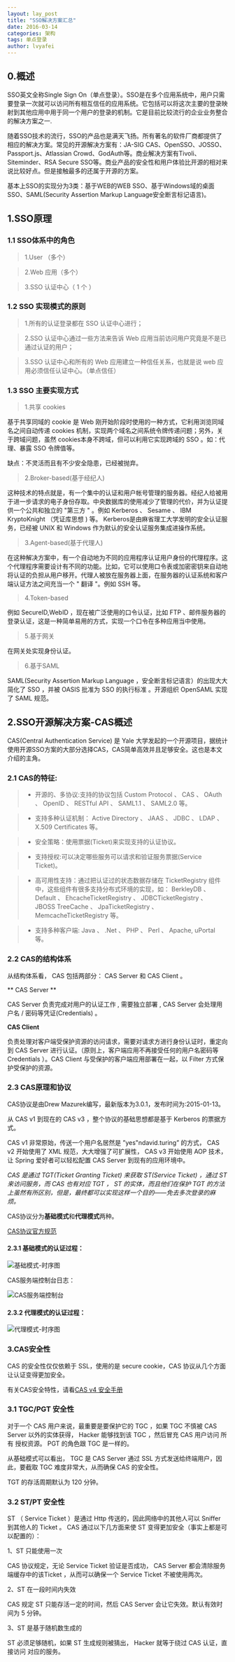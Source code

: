 ```yaml
---
layout: lay_post
title: "SSO解决方案汇总"
date: 2016-03-14
categories: 架构
tags: 单点登录
author: lvyafei
---
```


## 0.概述

SSO英文全称Single Sign On（单点登录）。SSO是在多个应用系统中，用户只需要登录一次就可以访问所有相互信任的应用系统。它包括可以将这次主要的登录映射到其他应用中用于同一个用户的登录的机制。它是目前比较流行的企业业务整合的解决方案之一.

<!-- more -->

随着SSO技术的流行，SSO的产品也是满天飞扬。所有著名的软件厂商都提供了相应的解决方案。常见的开源解决方案有：JA-SIG CAS、OpenSSO、JOSSO、Passport.js、Atlassian Crowd、GodAuth等。商业解决方案有Tivoli、Siteminder、RSA Secure SSO等。商业产品的安全性和用户体验比开源的相对来说比较好点。但是接触最多的还属于开源的方案。

基本上SSO的实现分为3类：基于WEB的WEB SSO、基于Windows域的桌面SSO、SAML(Security Assertion Markup Language安全断言标记语言)。

## 1.SSO原理

### 1.1 SSO体系中的角色

> 1.User （多个）

> 2.Web 应用（多个）

> 3.SSO 认证中心（ 1 个 ）

### 1.2 SSO 实现模式的原则

> 1.所有的认证登录都在 SSO 认证中心进行；

> 2.SSO 认证中心通过一些方法来告诉 Web 应用当前访问用户究竟是不是已通过认证的用户；

> 3.SSO 认证中心和所有的 Web 应用建立一种信任关系，也就是说 web 应用必须信任认证中心。（单点信任）

### 1.3 SSO 主要实现方式

>1.共享 cookies

基于共享同域的 cookie 是 Web 刚开始阶段时使用的一种方式，它利用浏览同域名之间自动传递 cookies 机制，实现两个域名之间系统令牌传递问题；另外，关于跨域问题，虽然 cookies本身不跨域，但可以利用它实现跨域的 SSO 。如：代理、暴露 SSO 令牌值等。

缺点：不灵活而且有不少安全隐患，已经被抛弃。

>2.Broker-based(基于经纪人)

这种技术的特点就是，有一个集中的认证和用户帐号管理的服务器。经纪人给被用于进一步请求的电子身份存取。中央数据库的使用减少了管理的代价，并为认证提供一个公共和独立的 "第三方 " 。例如 Kerberos 、 Sesame 、 IBM KryptoKnight （凭证库思想 ) 等。 Kerberos是由麻省理工大学发明的安全认证服务，已经被 UNIX 和 Windows 作为默认的安全认证服务集成进操作系统。

>3.Agent-based(基于代理人)

在这种解决方案中，有一个自动地为不同的应用程序认证用户身份的代理程序。这个代理程序需要设计有不同的功能。比如，它可以使用口令表或加密密钥来自动地将认证的负担从用户移开。代理人被放在服务器上面，在服务器的认证系统和客户端认证方法之间充当一个 " 翻译 "。例如 SSH 等。

>4.Token-based

例如 SecureID,WebID ，现在被广泛使用的口令认证，比如 FTP 、邮件服务器的登录认证，这是一种简单易用的方式，实现一个口令在多种应用当中使用。

>5.基于网关

在网关处实现身份认证。

>6.基于SAML

SAML(Security Assertion Markup Language ，安全断言标记语言）的出现大大简化了 SSO ，并被 OASIS 批准为 SSO 的执行标准 。开源组织 OpenSAML 实现了 SAML 规范。

## 2.SSO开源解决方案-CAS概述

CAS(Central Authentication Service) 是 Yale 大学发起的一个开源项目，据统计使用开源SSO方案的大部分选择CAS，CAS简单高效并且足够安全。这也是本文介绍的主角。

### 2.1 CAS的特征:
 
>* 开源的、多协议:支持的协议包括 Custom Protocol 、 CAS 、 OAuth 、 OpenID 、 RESTful API 、 SAML1.1 、 SAML2.0 等。
 
>* 支持多种认证机制： Active Directory 、 JAAS 、 JDBC 、 LDAP 、 X.509 Certificates 等。
 
>* 安全策略：使用票据(Ticket)来实现支持的认证协议。
 
>* 支持授权:可以决定哪些服务可以请求和验证服务票据(Service Ticket)。
 
>* 高可用性支持：通过把认证过的状态数据存储在 TicketRegistry 组件中，这些组件有很多支持分布式环境的实现，如： BerkleyDB 、 Default 、 EhcacheTicketRegistry 、 JDBCTicketRegistry 、 JBOSS TreeCache 、 JpaTicketRegistry 、 MemcacheTicketRegistry 等。
 
>* 支持多种客户端: Java 、 .Net 、 PHP 、 Perl 、 Apache, uPortal 等。
 
### 2.2 CAS的结构体系

从结构体系看， CAS 包括两部分： CAS Server 和 CAS Client 。
 
** CAS Server **
 
CAS Server 负责完成对用户的认证工作 , 需要独立部署 , CAS Server 会处理用户名 / 密码等凭证(Credentials) 。
 
**CAS Client**
 
负责处理对客户端受保护资源的访问请求，需要对请求方进行身份认证时，重定向到 CAS Server 进行认证。（原则上，客户端应用不再接受任何的用户名密码等 Credentials ）。CAS Client 与受保护的客户端应用部署在一起，以 Filter 方式保护受保护的资源。
 
### 2.3 CAS原理和协议

CAS协议是由Drew Mazurek编写，最新版本为3.0.1，发布时间为:2015-01-13。

从 CAS v1 到现在的 CAS v3 ，整个协议的基础思想都是基于 Kerberos 的票据方式。

CAS v1 非常原始，传送一个用户名居然是 ”yes"ndavid.turing” 的方式， CAS v2 开始使用了 XML 规范，大大增强了可扩展性， CAS v3 开始使用 AOP 技术，让 Spring 爱好者可以轻松配置 CAS Server 到现有的应用环境中。

*CAS 是通过 TGT(Ticket Granting Ticket) 来获取 ST(Service Ticket) ，通过 ST 来访问服务，而 CAS 也有对应 TGT ， ST 的实体，而且他们在保护 TGT 的方法上虽然有所区别，但是，最终都可以实现这样一个目的——免去多次登录的麻烦。*

CAS协议分为**基础模式**和**代理模式**两种。

[CAS协议官方规范](http://jasig.github.io/cas/4.1.x/protocol/CAS-Protocol-Specification.html)

#### 2.3.1 基础模式的认证过程：

![基础模式-时序图](http://jasig.github.io/cas/4.1.x/images/cas_flow_diagram.png)

CAS服务端控制台日志：

![CAS服务端控制台](/images/架构/cas认证流程.png)

#### 2.3.2 代理模式的认证过程：

![代理模式-时序图](http://jasig.github.io/cas/4.1.x/images/cas_proxy_flow_diagram.jpg)

### 3.CAS安全性

CAS 的安全性仅仅依赖于 SSL，使用的是 secure cookie，CAS 协议从几个方面让认证变得更加安全。 

有关CAS安全特性，请看[CAS v4 安全手册](http://jasig.github.io/cas/4.1.x/planning/Security-Guide.html)

### 3.1 TGC/PGT 安全性 

对于一个 CAS 用户来说，最重要是要保护它的 TGC ，如果 TGC 不慎被 CAS Server 以外的实体获得， Hacker 能够找到该 TGC ，然后冒充 CAS 用户访问 所有 授权资源。 PGT 的角色跟 TGC 是一样的。

从基础模式可以看出， TGC 是 CAS Server 通过 SSL 方式发送给终端用户，因此，要截取 TGC 难度非常大，从而确保 CAS 的安全性。

TGT 的存活周期默认为 120 分钟。

### 3.2 ST/PT 安全性

ST （ Service Ticket ）是通过 Http 传送的，因此网络中的其他人可以 Sniffer 到其他人的 Ticket 。 CAS 通过以下几方面来使 ST 变得更加安全（事实上都是可以配置的）：

1、ST 只能使用一次

CAS 协议规定，无论 Service Ticket 验证是否成功， CAS Server 都会清除服务端缓存中的该Ticket ，从而可以确保一个 Service Ticket 不被使用两次。

2、ST 在一段时间内失效

CAS 规定 ST 只能存活一定的时间，然后 CAS Server 会让它失效。默认有效时间为 5 分钟。

3、ST 是基于随机数生成的

ST 必须足够随机，如果 ST 生成规则被猜出， Hacker 就等于绕过 CAS 认证，直接访问 对应的服务。


